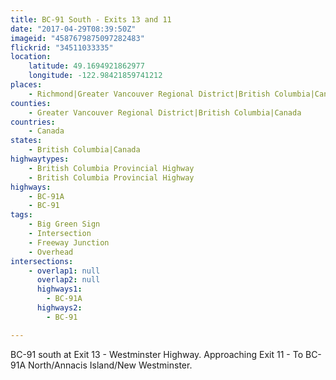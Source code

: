 ```yaml
---
title: BC-91 South - Exits 13 and 11
date: "2017-04-29T08:39:50Z"
imageid: "4587679875097282483"
flickrid: "34511033335"
location:
    latitude: 49.1694921862977
    longitude: -122.98421859741212
places:
    - Richmond|Greater Vancouver Regional District|British Columbia|Canada
counties:
    - Greater Vancouver Regional District|British Columbia|Canada
countries:
    - Canada
states:
    - British Columbia|Canada
highwaytypes:
    - British Columbia Provincial Highway
    - British Columbia Provincial Highway
highways:
    - BC-91A
    - BC-91
tags:
    - Big Green Sign
    - Intersection
    - Freeway Junction
    - Overhead
intersections:
    - overlap1: null
      overlap2: null
      highways1:
        - BC-91A
      highways2:
        - BC-91

---
```

BC-91 south at Exit 13 - Westminster Highway.  Approaching Exit 11 - To BC-91A North/Annacis Island/New Westminster.